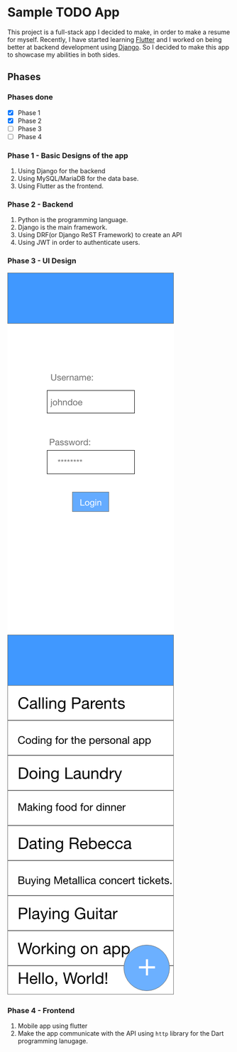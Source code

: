 # Sample TODO App 

This project is a full-stack app I decided to make, in order to make a resume for myself. Recently, I have started learning [Flutter](http://flutter.dev) and I worked on being better at backend development using [Django](https://djangoproject.com). So I decided to make this app to showcase my abilities in both sides. 

## Phases 

### Phases done 

- [x] Phase 1
- [x] Phase 2 
- [ ] Phase 3
- [ ] Phase 4
 
### Phase 1 - Basic Designs of the app 

1. Using Django for the backend 
2. Using MySQL/MariaDB for the data base. 
3. Using Flutter as the frontend. 

### Phase 2 - Backend 

1. Python is the programming language. 
2. Django is the main framework. 
3. Using DRF(or Django ReST Framework) to create an API 
4. Using JWT in order to authenticate users. 

### Phase 3 - UI Design 

![Login Screen](ui_design/Login.png)
![Tasks List](ui_design/TaskList.png)

### Phase 4 - Frontend 

1. Mobile app using flutter
2. Make the app communicate with the API using `http` library for the Dart programming lanugage. 